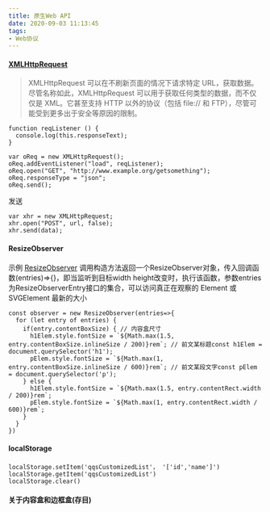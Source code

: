 ```yaml
---
title: 原生Web API
date: 2020-09-03 11:13:45
tags:
- Web协议
---
```

#### [XMLHttpRequest](https://developer.mozilla.org/zh-CN/docs/Web/API/XMLHttpRequest)
> XMLHttpRequest 可以在不刷新页面的情况下请求特定 URL，获取数据。尽管名称如此，XMLHttpRequest 可以用于获取任何类型的数据，而不仅仅是 XML。它甚至支持 HTTP 以外的协议（包括 file:// 和 FTP），尽管可能受到更多出于安全等原因的限制。
```
function reqListener () {
  console.log(this.responseText);
}

var oReq = new XMLHttpRequest();
oReq.addEventListener("load", reqListener);
oReq.open("GET", "http://www.example.org/getsomething");
oReq.responseType = "json";
oReq.send();
```
发送
```
var xhr = new XMLHttpRequest;
xhr.open("POST", url, false);
xhr.send(data);
```

#### ResizeObserver
示例 [ResizeObserver](https://developer.mozilla.org/zh-CN/docs/Web/API/ResizeObserver#%E7%A4%BA%E4%BE%8B)
调用构造方法返回一个ResizeObserver对象，传入回调函数(entries)=>{}，即当监听到目标width height改变时，执行该函数，参数entries为ResizeObserverEntry接口的集合，可以访问真正在观察的 Element 或 SVGElement 最新的大小
```
const observer = new ResizeObserver(entries=>{
  for (let entry of entries) {
    if(entry.contentBoxSize) { // 内容盒尺寸
      h1Elem.style.fontSize = `${Math.max(1.5, entry.contentBoxSize.inlineSize / 200)}rem`; // 前文某标题const h1Elem = document.querySelector('h1');
      pElem.style.fontSize = `${Math.max(1, entry.contentBoxSize.inlineSize / 600)}rem`; // 前文某段文字const pElem = document.querySelector('p');
    } else {
      h1Elem.style.fontSize = `${Math.max(1.5, entry.contentRect.width / 200)}rem`;
      pElem.style.fontSize = `${Math.max(1, entry.contentRect.width / 600)}rem`;
    }
  }
})

```
#### localStorage
```
localStorage.setItem('qqsCustomizedList'， '['id','name']')
localStorage.getItem('qqsCustomizedList')
localStorage.clear()
```
#### 关于内容盒和边框盒(存目)

